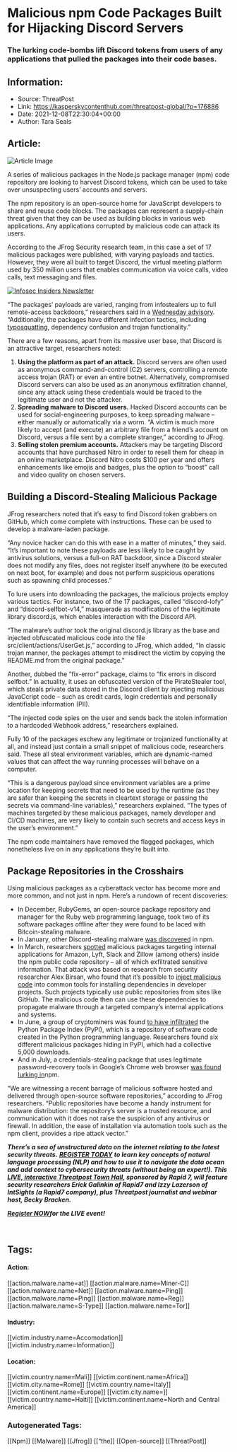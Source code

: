 # Malicious npm Code Packages Built for Hijacking Discord Servers
### The lurking code-bombs lift Discord tokens from users of any applications that pulled the packages into their code bases.

## Information:
+ Source: ThreatPost
+ Link: https://kasperskycontenthub.com/threatpost-global/?p=176886
+ Date: 2021-12-08T22:30:04+00:00
+ Author: Tara Seals


## Article:
![Article Image](https://media.threatpost.com/wp-content/uploads/sites/103/2021/01/22125253/NPM-e1611337986238.jpg)

A series of malicious packages in the Node.js package manager (npm) code repository are looking to harvest Discord tokens, which can be used to take over unsuspecting users’ accounts and servers.


The npm repository is an open-source home for JavaScript developers to share and reuse code blocks. The packages can represent a supply-chain threat given that they can be used as building blocks in various web applications. Any applications corrupted by malicious code can attack its users.


According to the JFrog Security research team, in this case a set of 17 malicious packages were published, with varying payloads and tactics. However, they were all built to target Discord, the virtual meeting platform used by 350 million users that enables communication via voice calls, video calls, text messaging and files.


[![Infosec Insiders Newsletter](https://media.threatpost.com/wp-content/uploads/sites/103/2021/07/10165815/infosec_insiders_in_article_promo.png)](https://threatpost.com/infosec-insider-subscription-page/?utm_source=ART&utm_medium=ART&utm_campaign=InfosecInsiders_Newsletter_Promo/)


“The packages’ payloads are varied, ranging from infostealers up to full remote-access backdoors,” researchers said in a [Wednesday advisory](https://jfrog.com/blog/malicious-npm-packages-are-after-your-discord-tokens-17-new-packages-disclosed/). “Additionally, the packages have different infection tactics, including [typosquatting](https://threatpost.com/attackers-use-typo-squatting-to-steal-npm-credentials/127235/), dependency confusion and trojan functionality.”


There are a few reasons, apart from its massive user base, that Discord is an attractive target, researchers noted:


1. **Using the platform as part of an attack.** Discord servers are often used as anonymous command-and-control (C2) servers, controlling a remote access trojan (RAT) or even an entire botnet. Alternatively, compromised Discord servers can also be used as an anonymous exfiltration channel, since any attack using these credentials would be traced to the legitimate user and not the attacker.
2. **Spreading malware to Discord users.** Hacked Discord accounts can be used for social-engineering purposes, to keep spreading malware – either manually or automatically via a worm. “A victim is much more likely to accept (and execute) an arbitrary file from a friend’s account on Discord, versus a file sent by a complete stranger,” according to JFrog.
3. **Selling stolen premium accounts.** Attackers may be targeting Discord accounts that have purchased Nitro in order to resell them for cheap in an online marketplace. Discord Nitro costs $100 per year and offers enhancements like emojis and badges, plus the option to “boost” call and video quality on chosen servers.


**Building a Discord-Stealing Malicious Package**
-------------------------------------------------


JFrog researchers noted that it’s easy to find Discord token grabbers on GitHub, which come complete with instructions. These can be used to develop a malware-laden package.


“Any novice hacker can do this with ease in a matter of minutes,” they said. “It’s important to note these payloads are less likely to be caught by antivirus solutions, versus a full-on RAT backdoor, since a Discord stealer does not modify any files, does not register itself anywhere (to be executed on next boot, for example) and does not perform suspicious operations such as spawning child processes.”


To lure users into downloading the packages, the malicious projects employ various tactics. For instance, two of the 17 packages, called “discord-lofy” and “discord-selfbot-v14,” masquerade as modifications of the legitimate library discord.js, which enables interaction with the Discord API.


“The malware’s author took the original discord.js library as the base and injected obfuscated malicious code into the file src/client/actions/UserGet.js,” according to JFrog, which added, “In classic trojan manner, the packages attempt to misdirect the victim by copying the README.md from the original package.”


Another, dubbed the “fix-error” package, claims to “fix errors in discord selfbot.” In actuality, it uses an obfuscated version of the PirateStealer tool, which steals private data stored in the Discord client by injecting malicious JavaCcript code – such as credit cards, login credentials and personally identifiable information (PII).


“The injected code spies on the user and sends back the stolen information to a hardcoded Webhook address,” researchers explained.


Fully 10 of the packages eschew any legitimate or trojanized functionality at all, and instead just contain a small snippet of malicious code, researchers said. These all steal environment variables, which are dynamic-named values that can affect the way running processes will behave on a computer.


“This is a dangerous payload since environment variables are a prime location for keeping secrets that need to be used by the runtime (as they are safer than keeping the secrets in cleartext storage or passing the secrets via command-line variables),” researchers explained. “The types of machines targeted by these malicious packages, namely developer and CI/CD machines, are very likely to contain such secrets and access keys in the user’s environment.”


The npm code maintainers have removed the flagged packages, which nonetheless live on in any applications they’re built into.


**Package Repositories in the Crosshairs**
------------------------------------------


Using malicious packages as a cyberattack vector has become more and more common, and not just in npm. Here’s a rundown of recent discoveries:


* In December, RubyGems, an open-source package repository and manager for the Ruby web programming language, took two of its software packages offline after they were found to be laced with Bitcoin-stealing malware.
* In January, other Discord-stealing malware [was discovered](https://threatpost.com/discord-stealing-malware-npm-packages/163265/) in npm.
* In March, researchers [spotted](https://threatpost.com/malicious-code-bombs-amazon-lyft-slack-zillow/164455/) malicious packages targeting internal applications for Amazon, Lyft, Slack and Zillow (among others) inside the npm public code repository – all of which exfiltrated sensitive information. That attack was based on research from security researcher Alex Birsan, who found that it’s possible to [inject malicious code](https://threatpost.com/supply-chain-hack-paypal-microsoft-apple/163814/) into common tools for installing dependencies in developer projects. Such projects typically use public repositories from sites like GitHub. The malicious code then can use these dependencies to propagate malware through a targeted company’s internal applications and systems.
* In June, a group of cryptominers was found [to have infiltrated](https://threatpost.com/cryptominers-python-supply-chain/167135/) the Python Package Index (PyPI), which is a repository of software code created in the Python programming language. Researchers found six different malicious packages hiding in PyPI, which had a collective 5,000 downloads.
* And in July, a credentials-stealing package that uses legitimate password-recovery tools in Google’s Chrome web browser [was found lurking in](https://threatpost.com/npm-package-steals-chrome-passwords/168004/)npm.


“We are witnessing a recent barrage of malicious software hosted and delivered through open-source software repositories,” according to JFrog researchers. “Public repositories have become a handy instrument for malware distribution: the repository’s server is a trusted resource, and communication with it does not raise the suspicion of any antivirus or firewall. In addition, the ease of installation via automation tools such as the npm client, provides a ripe attack vector.”


***There’s a sea of unstructured data on the internet relating to the latest security threats.*** ***[REGISTER TODAY](https://threatpost.com/webinars/security-threats-natural-language-processing/?utm_source=In+Article&utm_medium=article&utm_campaign=Decoding+the+Data+Ocean:+Security+Threats+%26+Natural+Language+Processing&utm_id=In+Article)*** ***to learn key concepts of natural language processing (NLP) and how to use it to navigate the data ocean and add context to cybersecurity threats (without being an expert!). This [LIVE, interactive Threatpost Town Hall](https://threatpost.com/webinars/security-threats-natural-language-processing/?utm_source=In+Article&utm_medium=article&utm_campaign=Decoding+the+Data+Ocean:+Security+Threats+%26+Natural+Language+Processing&utm_id=In+Article), sponsored by Rapid 7, will feature security researchers Erick Galinkin of Rapid7 and Izzy Lazerson of IntSights (a Rapid7 company), plus Threatpost journalist and webinar host, Becky Bracken.***


[***Register NOW***](https://threatpost.com/webinars/security-threats-natural-language-processing/?utm_source=In+Article&utm_medium=article&utm_campaign=Decoding+the+Data+Ocean:+Security+Threats+%26+Natural+Language+Processing&utm_id=In+Article)***for the LIVE event!***


 





## Tags:

#### Action:
[[action.malware.name=at]] [[action.malware.name=Miner-C]] [[action.malware.name=Net]] [[action.malware.name=Ping]] [[action.malware.name=Ping]] [[action.malware.name=Reg]] [[action.malware.name=S-Type]] [[action.malware.name=Tor]]

#### Industry:
[[victim.industry.name=Accomodation]] [[victim.industry.name=Information]]

#### Location:
[[victim.country.name=Mali]] [[victim.continent.name=Africa]] [[victim.city.name=Rome]] [[victim.country.name=Italy]] [[victim.continent.name=Europe]] [[victim.city.name=]] [[victim.country.name=Haiti]] [[victim.continent.name=North and Central America]]

### Autogenerated Tags:
[[Npm]] [[Malware]] [[Jfrog]] [[“the]] [[Open-source]] [[ThreatPost]]

